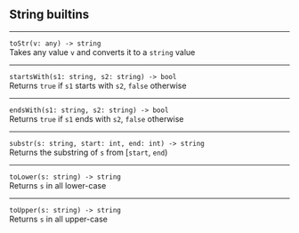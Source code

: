 ## String builtins

---

```toStr(v: any) -> string```<br>
Takes any value ```v``` and converts it to a ```string``` value

---

```startsWith(s1: string, s2: string) -> bool```<br>
Returns ```true``` if ```s1``` starts with ```s2```, ```false``` otherwise

---

```endsWith(s1: string, s2: string) -> bool```<br>
Returns ```true``` if ```s1``` ends with ```s2```, ```false``` otherwise

---

```substr(s: string, start: int, end: int) -> string```<br>
Returns the substring of ```s``` from [```start```, ```end```)

---

```toLower(s: string) -> string```<br>
Returns ```s``` in all lower-case

---

```toUpper(s: string) -> string```<br>
Returns ```s``` in all upper-case
